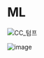 # ML

![CC_텀프](https://github.com/user-attachments/assets/6490b9a2-e012-439a-9e04-fb1146dff2d3)

![image](https://github.com/user-attachments/assets/8ffe3f89-94d5-41bb-8ea4-5f40af12e225)
